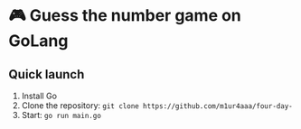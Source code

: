 # 🎮 Guess the number game on GoLang 
## Quick launch
1. Install Go
2. Clone the repository: `git clone https://github.com/m1ur4aaa/four-day-`
3. Start: `go run main.go`
